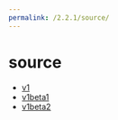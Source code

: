 ```yaml
---
permalink: /2.2.1/source/
---
```


# source



* [v1](v1/index.md)
* [v1beta1](v1beta1/index.md)
* [v1beta2](v1beta2/index.md)